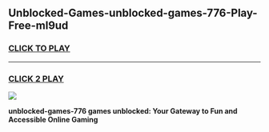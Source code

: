 
## Unblocked-Games-unblocked-games-776-Play-Free-ml9ud
<h3>
<a href="https://premium76.site?title=unblocked-games-776&ref=18A1">CLICK TO PLAY</a></h3>
<hr>

<h3>
<a href="https://premium76.site?title=unblocked-games-776&ref=18A1">CLICK 2 PLAY</a>
  
</h3>

<a href="https://premium76.site?title=unblocked-games-776&ref=18A1"><img src="https://clearcache.store/games.png"></a>


**unblocked-games-776 games unblocked: Your Gateway to Fun and Accessible Online Gaming**
